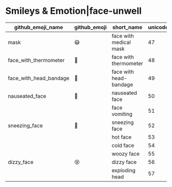 # Smileys & Emotion|face-unwell

|github_emoji_name|github_emoji|short_name|unicode_index|
|---|---|---|---|
|mask|:mask:|face with medical mask|47|
|face_with_thermometer|:face_with_thermometer:|face with thermometer|48|
|face_with_head_bandage|:face_with_head_bandage:|face with head-bandage|49|
|nauseated_face|:nauseated_face:|nauseated face|50|
|||face vomiting|51|
|sneezing_face|:sneezing_face:|sneezing face|52|
|||hot face|53|
|||cold face|54|
|||woozy face|55|
|dizzy_face|:dizzy_face:|dizzy face|56|
|||exploding head|57|
